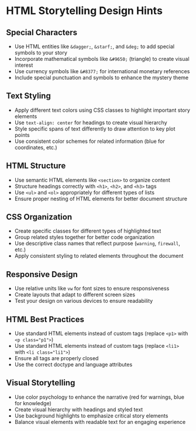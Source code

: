 # HTML Storytelling Design Hints

## Special Characters
- Use HTML entities like `&dagger;`, `&starf;`, and `&deg;` to add special symbols to your story
- Incorporate mathematical symbols like `&#9650;` (triangle) to create visual interest
- Use currency symbols like `&#8377;` for international monetary references
- Include special punctuation and symbols to enhance the mystery theme

## Text Styling
- Apply different text colors using CSS classes to highlight important story elements
- Use `text-align: center` for headings to create visual hierarchy
- Style specific spans of text differently to draw attention to key plot points
- Use consistent color schemes for related information (blue for coordinates, etc.)

## HTML Structure
- Use semantic HTML elements like `<section>` to organize content
- Structure headings correctly with `<h1>`, `<h2>`, and `<h3>` tags
- Use `<ul>` and `<ol>` appropriately for different types of lists
- Ensure proper nesting of HTML elements for better document structure

## CSS Organization
- Create specific classes for different types of highlighted text
- Group related styles together for better code organization
- Use descriptive class names that reflect purpose (`warning`, `firewall`, etc.)
- Apply consistent styling to related elements throughout the document

## Responsive Design
- Use relative units like `vw` for font sizes to ensure responsiveness
- Create layouts that adapt to different screen sizes
- Test your design on various devices to ensure readability

## HTML Best Practices
- Use standard HTML elements instead of custom tags (replace `<p1>` with `<p class="p1">`)
- Use standard HTML elements instead of custom tags (replace `<li1>` with `<li class="li1">`)
- Ensure all tags are properly closed
- Use the correct doctype and language attributes

## Visual Storytelling
- Use color psychology to enhance the narrative (red for warnings, blue for knowledge)
- Create visual hierarchy with headings and styled text
- Use background highlights to emphasize critical story elements
- Balance visual elements with readable text for an engaging experience
